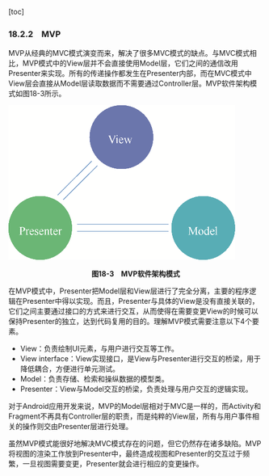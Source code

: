 [toc]

### 18.2.2　MVP

MVP从经典的MVC模式演变而来，解决了很多MVC模式的缺点。与MVC模式相比，MVP模式中的View层并不会直接使用Model层，它们之间的通信改用Presenter来实现。所有的传递操作都发生在Presenter内部，而在MVC模式中View层会直接从Model层读取数据而不需要通过Controller层。MVP软件架构模式如图18-3所示。

![102.png](./images/102.png)
<center class="my_markdown"><b class="my_markdown">图18-3　MVP软件架构模式</b></center>

在MVP模式中，Presenter把Model层和View层进行了完全分离，主要的程序逻辑在Presenter中得以实现。而且，Presenter与具体的View是没有直接关联的，它们之间主要通过接口的方式来进行交互，从而使得在需要变更View的时候可以保持Presenter的独立，达到代码复用的目的。理解MVP模式需要注意以下4个要素。

+ View：负责绘制UI元素，与用户进行交互等工作。
+ View interface：View实现接口，是View与Presenter进行交互的桥梁，用于降低耦合，方便进行单元测试。
+ Model：负责存储、检索和操纵数据的模型类。
+ Presenter：View与Model交互的桥梁，负责处理与用户交互的逻辑实现。

对于Android应用开发来说，MVP的Model层相对于MVC是一样的，而Activity和Fragment不再具有Controller层的职责，而是纯粹的View层，所有与用户事件相关的操作则交由Presenter层进行处理。

虽然MVP模式能很好地解决MVC模式存在的问题，但它仍然存在诸多缺陷。MVP将视图的渲染工作放到Presenter中，最终造成视图和Presenter的交互过于频繁，一旦视图需要变更，Presenter就会进行相应的变更操作。

